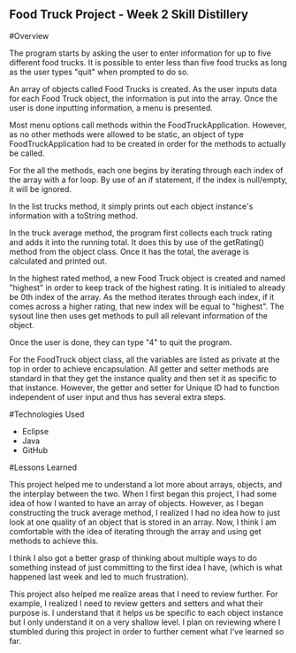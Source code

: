 ## Food Truck Project - Week 2 Skill Distillery

#Overview

The program starts by asking the user to enter information for up to five different food trucks. It is possible to enter less than five food trucks as long as the user types "quit" when prompted to do so.

An array of objects called Food Trucks is created. As the user inputs data for each Food Truck object, the information is put into the array. Once the user is done inputting information, a menu is presented.

Most menu options call methods within the FoodTruckApplication. However, as no other methods were allowed to be static, an object of type FoodTruckApplication had to be created in order for the methods to actually be called.

For the all the methods, each one begins by iterating through each index of the array with a for loop. By use of an if statement, if the index is null/empty, it will be ignored.

In the list trucks method, it simply prints out each object instance's information with a toString method.

In the truck average method, the program first collects each truck rating and adds it into the running total. It does this by use of the getRating() method from the object class. Once it has the total, the average is calculated and printed out.

In the highest rated method, a new Food Truck object is created and named "highest" in order to keep track of the highest rating. It is initialed to already be 0th index of the array. As the method iterates through each index, if it comes across a higher rating, that new index will be equal to "highest". The sysout line then uses get methods to pull all relevant information of the object.

Once the user is done, they can type "4" to quit the program.

For the FoodTruck object class, all the variables are listed as private at the top in order to achieve encapsulation. All getter and setter methods are standard in that they get the instance quality and then set it as specific to that instance. However, the getter and setter for Unique ID had to function independent of user input and thus has several extra steps.

#Technologies Used

- Eclipse
- Java
- GitHub

#Lessons Learned

This project helped me to understand a lot more about arrays, objects, and the interplay between the two. When I first began this project, I had some idea of how I wanted to have an array of objects. However, as I began constructing the truck average method, I realized I had no idea how to just look at one quality of an object that is stored in an array. Now, I think I am comfortable with the idea of iterating through the array and using get methods to achieve this.

I think I also got a better grasp of thinking about multiple ways to do something instead of just committing to the first idea I have, (which is what happened last week and led to much frustration).

This project also helped me realize areas that I need to review further. For example, I realized I need to review getters and setters and what their purpose is. I understand that it helps us be specific to each object instance but I only understand it on a very shallow level. I plan on reviewing where I stumbled during this project in order to further cement what I've learned so far.
